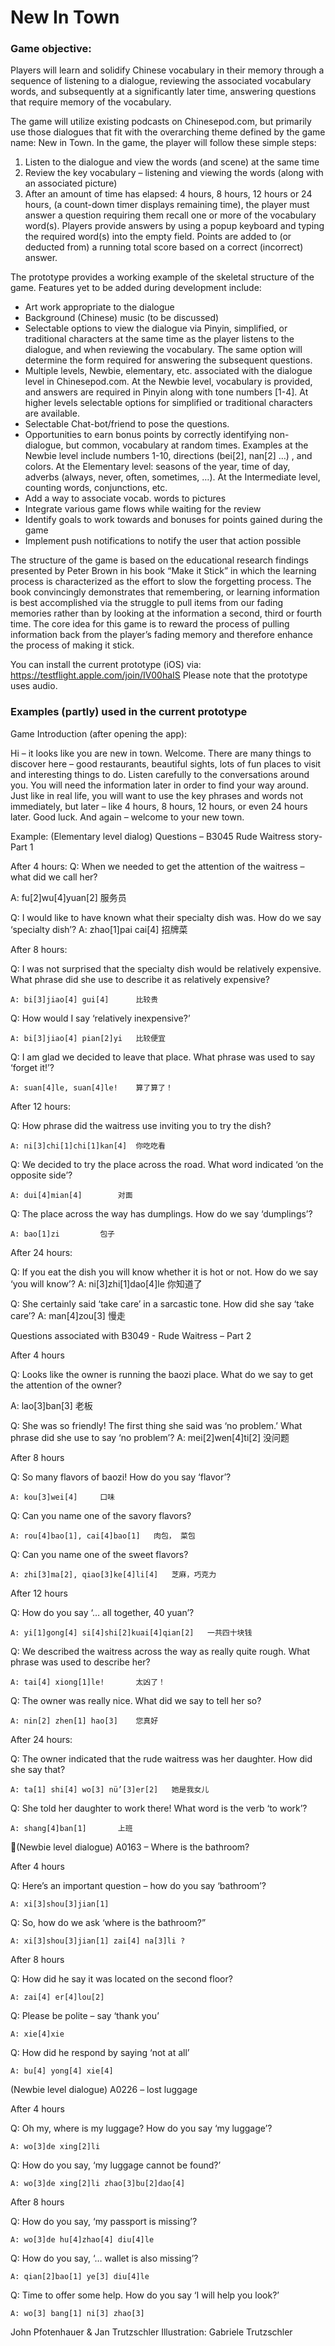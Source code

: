 # New In Town

### Game objective: 
Players will learn and solidify Chinese vocabulary in their memory through a sequence of listening to a dialogue, reviewing the associated vocabulary words, and subsequently at a significantly later time, answering questions that require memory of the vocabulary.  

The game will utilize existing podcasts on Chinesepod.com, but primarily use those dialogues that fit with the overarching theme defined by the game name:  New in Town.   In the game, the player will follow these simple steps:
1. Listen to the dialogue and view the words (and scene) at the same time
2. Review the key vocabulary – listening and viewing the words (along with an associated picture)
3. After an amount of time has elapsed: 4 hours, 8 hours, 12 hours or 24 hours, (a count-down timer displays remaining time), the player must answer a question requiring them recall one or more of the vocabulary word(s).  Players provide answers by using a popup keyboard and typing the required word(s) into the empty field.  Points are added to (or deducted from) a running total score based on a correct (incorrect) answer.

The prototype provides a working example of the skeletal structure of the game.  Features yet to be added during development include: 
- Art work appropriate to the dialogue
- Background (Chinese) music (to be discussed)
- Selectable options to view the dialogue via Pinyin, simplified, or traditional characters at the same time as the player listens to the dialogue, and when reviewing the vocabulary.  The same option will determine the form required for answering the subsequent questions.
- Multiple levels, Newbie, elementary, etc. associated with the dialogue level in Chinesepod.com.  At the Newbie level, vocabulary is provided, and answers are required in Pinyin along with tone numbers [1-4].  At higher levels selectable options for simplified or traditional characters are available.
- Selectable Chat-bot/friend to pose the questions.
- Opportunities to earn bonus points by correctly identifying non-dialogue, but common, vocabulary at random times.  Examples at the Newbie level include numbers 1-10, directions (bei[2], nan[2] …) , and colors.  At the Elementary level: seasons of the year, time of day, adverbs (always, never, often, sometimes, …).  At the Intermediate level, counting words, conjunctions, etc.
- Add a way to associate vocab. words to pictures
- Integrate various game flows while waiting for the review
- Identify goals to work towards and bonuses for points gained during the game
- Implement push notifications to notify the user that action possible

The structure of the game is based on the educational research findings presented by Peter Brown in his book “Make it Stick” in which the learning process is characterized as the effort to slow the forgetting process.   The book convincingly demonstrates that remembering, or learning information is best accomplished via the struggle to pull items from our fading memories rather than by looking at the information a second, third or fourth time.  The core idea for this game is to reward the process of pulling information back from the player’s fading memory and therefore enhance the process of making it stick.

You can install the current prototype (iOS) via: https://testflight.apple.com/join/IV00haIS
Please note that the prototype uses audio.

### Examples (partly) used in the current prototype

Game Introduction (after opening the app):

Hi – it looks like you are new in town.  Welcome.  There are many things to discover here – good restaurants, beautiful sights, lots of fun places to visit and interesting things to do.
Listen carefully to the conversations around you.  You will need the information later in order to find your way around.  Just like in real life, you will want to use the key phrases and words not immediately, but later – like 4 hours, 8 hours, 12 hours, or even 24 hours later.  Good luck.  And again – welcome to your new town.

Example:
(Elementary level dialog) Questions – B3045 Rude Waitress story- Part 1

After 4 hours:
Q: When we needed to get the attention of the waitress – what did we call her?

A:  fu[2]wu[4]yuan[2]		 服务员

Q: I would like to have known what their specialty dish was.  How do we say ‘specialty dish’?
	A: zhao[1]pai cai[4] 		招牌菜  
	
After 8 hours:

Q: I was not surprised that the specialty dish would be relatively expensive.  What phrase did she use to describe it as relatively expensive?	

	A: bi[3]jiao[4] gui[4]		比较贵 
	
Q:  How would I say ‘relatively inexpensive?’

	A: bi[3]jiao[4] pian[2]yi	比较便宜
	
Q: I am glad we decided to leave that place.  What phrase was used to say ‘forget it!’?

	A: suan[4]le, suan[4]le!	算了算了！
	
After 12 hours:


Q: How phrase did the waitress use inviting you to try the dish?

	A: ni[3]chi[1]chi[1]kan[4]	你吃吃看
	
Q: We decided to try the place across the road.  What word indicated ‘on the opposite side’?

	A: dui[4]mian[4]		对面
	
Q: The place across the way has dumplings.  How do we say ‘dumplings’?

	A: bao[1]zi			包子
	
After 24 hours:

Q: If you eat the dish you will know whether it is hot or not.  How do we say ‘you will know’?
	A: ni[3]zhi[1]dao[4]le	你知道了
	
Q: She certainly said ‘take care’ in a sarcastic tone.  How did she say ‘take care’?
	A: man[4]zou[3]		慢走
	
Questions associated with B3049 - Rude Waitress – Part 2


After 4 hours


Q:  Looks like the owner is running the baozi place.  What do we say to get the attention of the owner?

A:  lao[3]ban[3]		老板

Q:  She was so friendly!  The first thing she said was ‘no problem.’  What phrase did she use to say ‘no problem’?
	A: mei[2]wen[4]ti[2]		没问题
	
	
After 8 hours


Q:  So many flavors of baozi!  How do you say ‘flavor’?

	A: kou[3]wei[4]		口味
	
Q: Can you name one of the savory flavors?

	A: rou[4]bao[1], cai[4]bao[1]	肉包， 菜包
	
Q: Can you name one of the sweet flavors?

	A: zhi[3]ma[2], qiao[3]ke[4]li[4]	芝麻，巧克力


After 12 hours


Q: How do you say ‘… all together, 40 yuan’?

	A: yi[1]gong[4] si[4]shi[2]kuai[4]qian[2]	一共四十块钱
	
Q: We described the waitress across the way as really quite rough.  What phrase was used to describe her?

	A: tai[4] xiong[1]le!		太凶了！
	
Q: The owner was really nice.  What did we say to tell her so?

	A: nin[2] zhen[1] hao[3]	您真好


After 24 hours:


Q: The owner indicated that the rude waitress was her daughter.  How did she say that?
	
	A: ta[1] shi[4] wo[3] nü’[3]er[2]	她是我女儿
	
Q: She told her daughter to work there!  What word is the verb ‘to work’?
	
	A: shang[4]ban[1]		上班
	


(Newbie level dialogue) A0163 – Where is the bathroom?


After 4 hours

Q: Here’s an important question – how do you say ‘bathroom’?
	
	A: xi[3]shou[3]jian[1]
	
Q: So, how do we ask ‘where is the bathroom?”
	
	A: xi[3]shou[3]jian[1] zai[4] na[3]li ?
	
	
After 8 hours


Q: How did he say it was located on the second floor?
	
	A: zai[4] er[4]lou[2]
	
Q: Please be polite – say ‘thank you’
	
	A: xie[4]xie
	
Q: How did he respond by saying ‘not at all’
	
	A: bu[4] yong[4] xie[4]


(Newbie level dialogue) A0226 – lost luggage


After 4 hours


Q: Oh my, where is my luggage?  How do you say ‘my luggage’?
	
	A: wo[3]de xing[2]li
	
Q: How do you say, ‘my luggage cannot be found?’
	
	A: wo[3]de xing[2]li zhao[3]bu[2]dao[4]
	
	
After 8 hours


Q: How do you say, ‘my passport is missing’?
	
	A: wo[3]de hu[4]zhao[4] diu[4]le
	
	
Q: How do you say, ‘… wallet is also missing’?
	
	A: qian[2]bao[1] ye[3] diu[4]le
	
	
Q: Time to offer some help.  How do you say ‘I will help you look?’
	
	A: wo[3] bang[1] ni[3] zhao[3]

John Pfotenhauer & Jan Trutzschler
Illustration: Gabriele Trutzschler
